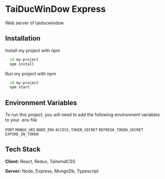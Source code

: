 # TaiDucWinDow Express

Web server of taiducwindow

## Installation

Install my project with npm

```bash
  cd my-project
  npm install
```

Run my project with npm

```bash
  cd my-project
  npm start
```

## Environment Variables

To run this project, you will need to add the following environment variables to your .env file

`PORT`
`MONGO_URI`
`NODE_ENV`
`ACCESS_TOKEN_SECRET`
`REFRESH_TOKEN_SECRET`
`EXPIRE_IN_TOKEN`

## Tech Stack

**Client:** React, Redux, TailwindCSS

**Server:** Node, Express, MongoDb, Typescript
